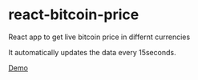 # react-bitcoin-price

React app to get live bitcoin price in differnt currencies

It automatically updates the data every 15seconds.

[Demo](https://react-bitcoin-price.netlify.app/)

